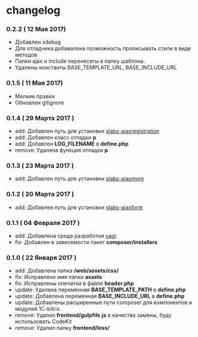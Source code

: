 # changelog
### 0.2.2 ( 12 Мая 2017)
   - Добавлен xdebug
   - Для отладчика добавалена позможность прописывать стили в виде методов
   - Папки ajax и include перенесегы в папку шаблона.
   - Удалены константы BASE_TEMPLATE_URL, BASE_INCLUDE_URL
   
### 0.1.5 ( 11 Мая 2017)
   - Мелкие правки
   - Обновлен gitignore
   
### 0.1.4 ( 29 Марта 2017 )
   - add: Добавлен путь для установки [slabs-ajaxregistration](https://github.com/Nathan-Stark/slabs-ajaxregistration)
   - add: Добавлен класс отладки **p**
   - add: Добавлен **LOG_FILENAME** в **define.php**
   - remove: Удалена функция отладки **p**
   
### 0.1.3 ( 23 Марта 2017 )
   - add: Добавлен путь для установки [slabs-ajaxmore](https://github.com/Nathan-Stark/slabs-ajaxmore)

### 0.1.2 ( 20 Марта 2017 )
   - add: Добавлен путь для установки [slabs-ajaxform](https://github.com/Nathan-Stark/slabs-ajaxform)
   
### 0.1.1 ( 04 Февраля 2017 )
   - add: Добавлена среда разработки [vagr](https://github.com/Nathan-Stark/vagr)
   - fix: Добавлен в зависемости пакет **composer/installers**

### 0.1.0 ( 22 Января 2017 )   
   - add: Добавлена папка **/web/assets/css/**
   - fix: Исправлено имя папки **assets**
   - fix: Исправлены опечатки в файле **header.php**
   - update: Удалена переменная **BASE_TEMPLATE_PATH** в **define.php**
   - update: Добавлена переменная **BASE_INCLUDE_URL** в **define.php**
   - update: Добавлены расширенные пути composer для компонентов и модулей 1C-bitrix.
   - remove: Удалил **frontend/gulpfile.js** в качестве замены, буду использовать CodeKit
   - remove: Удалил папку **frontend/less/**